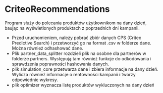 # CriteoRecommendations
Program służy do polecania produktów użytkownikom na dany dzień, baując na wyświetlonych produktach z poprzednich dni kampanii.
- Przed uruchomieniem, należy pobrać zbiór danych CPS (Criteo Predictive Search) i przetworzyć go na format .csv w folderze dane. Można również odhashować dane.
- Plik partner_data_splitter rozdzieli plik na osobne dla partnerów w folderze partners. Występują tam również funkcje do odkodowania i sprawdzenia poprawności hashowania danych.
- plik simulation_core przetwarza dane i zbiera informacje na dany dzień. Wylicza również informacje o rentowności kampanii i tworzy odpowiednie wykresy.
- plik optimizer wyznacza listę produktów wykluczonych na dany dzień
